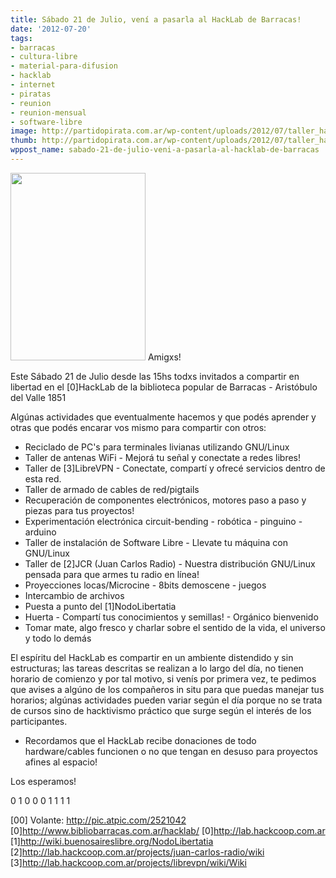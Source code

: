 ```yaml
---
title: Sábado 21 de Julio, vení a pasarla al HackLab de Barracas!
date: '2012-07-20'
tags:
- barracas
- cultura-libre
- material-para-difusion
- hacklab
- internet
- piratas
- reunion
- reunion-mensual
- software-libre
image: http://partidopirata.com.ar/wp-content/uploads/2012/07/taller_hacklab1.png
thumb: http://partidopirata.com.ar/wp-content/uploads/2012/07/taller_hacklab1-150x150.png
wppost_name: sabado-21-de-julio-veni-a-pasarla-al-hacklab-de-barracas
---
```


<a href="http://partidopirata.com.ar/wp-content/uploads/2012/07/taller_hacklab1.png"><img src="http://partidopirata.com.ar/wp-content/uploads/2012/07/taller_hacklab1-216x300.png" alt="" title="taller_hacklab1" width="216" height="300" class="alignleft size-medium wp-image-5440" /></a>
Amigxs!

Este Sábado 21 de Julio desde las 15hs todxs invitados a compartir
en libertad en el [0]HackLab de la biblioteca popular de Barracas -
Aristóbulo del Valle 1851

Algúnas actividades que eventualmente hacemos y que podés aprender y
otras que podés encarar vos mismo para compartir con otros:

* Reciclado de PC's para terminales livianas utilizando GNU/Linux
* Taller de antenas WiFi - Mejorá tu señal y conectate a redes libres!
* Taller de [3]LibreVPN - Conectate, compartí y ofrecé servicios
dentro de esta red.
* Taller de armado de cables de red/pigtails
* Recuperación de componentes electrónicos, motores paso a paso y
piezas para tus proyectos!
* Experimentación electrónica circuit-bending - robótica - pinguino - arduino
* Taller de instalación de Software Libre - Llevate tu máquina con GNU/Linux
* Taller de [2]JCR (Juan Carlos Radio) - Nuestra distribución
GNU/Linux pensada para que armes tu radio en línea!
* Proyecciones locas/Microcine - 8bits demoscene - juegos
* Intercambio de archivos
* Puesta a punto del [1]NodoLibertatia
* Huerta - Compartí tus conocimientos y semillas! - Orgánico bienvenido
* Tomar mate, algo fresco y charlar sobre el sentido de la vida, el
universo y todo lo demás

El espíritu del HackLab es compartir en un ambiente distendido y sin
estructuras; las tareas descritas se realizan a lo largo del día, no
tienen horario de comienzo y por tal motivo, si venís por primera vez,
te pedimos que avises a algúno de los compañeros in situ para que
puedas manejar tus horarios; algúnas actividades pueden variar según
el día porque no se trata de cursos sino de hacktivismo práctico que
surge según el interés de los participantes.

* Recordamos que el HackLab recibe donaciones de todo hardware/cables
funcionen o no que tengan en desuso para proyectos afines al espacio!

Los esperamos!

0 1 0
0 0 1
1 1 1

[00] Volante: http://pic.atpic.com/2521042
[0]http://www.bibliobarracas.com.ar/hacklab/
[0]http://lab.hackcoop.com.ar
[1]http://wiki.buenosaireslibre.org/NodoLibertatia
[2]http://lab.hackcoop.com.ar/projects/juan-carlos-radio/wiki
[3]http://lab.hackcoop.com.ar/projects/librevpn/wiki/Wiki

